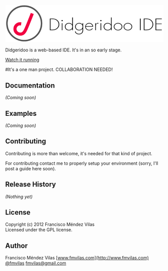 ![](./logo.png)

Didgeridoo is a web-based IDE. It's in an so early stage.

[Watch it running](http://didgeridoo.ftzcollective.com)

#It's a one man project. COLLABORATION NEEDED!

## Documentation
_(Coming soon)_

## Examples
_(Coming soon)_

## Contributing
Contributing is more than welcome, it's needed for that kind of project.

For contributing contact me to properly setup your environment (sorry, I'll post a guide here soon).

## Release History
_(Nothing yet)_

## License
Copyright (c) 2012 Francisco Méndez Vilas  
Licensed under the GPL license.

## Author
Francisco Méndez Vilas
[www.fmvilas.com](http://www.fmvilas.com)
[@fmvilas](http://www.twitter.com/fmvilas)
[fmvilas@gmail.com](mailto:fmvilas@gmail.com)